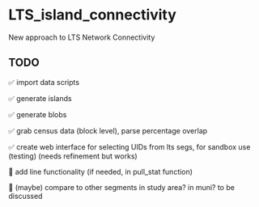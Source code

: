 # LTS_island_connectivity

New approach to LTS Network Connectivity

## TODO

:white_check_mark: import data scripts

:white_check_mark: generate islands

:white_check_mark: generate blobs

:white_check_mark: grab census data (block level), parse percentage overlap

:white_check_mark: create web interface for selecting UIDs from lts segs, for sandbox use (testing) (needs refinement but works)

:black_square_button: add line functionality (if needed, in pull_stat function)

:black_square_button: (maybe) compare to other segments in study area? in muni? to be discussed

